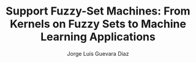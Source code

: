 ---
paperId: 1
author: Jorge Luis Guevara Diaz
publicationauthor: Guevara Diaz, J. L.
title: "Support Fuzzy-Set Machines: From Kernels on Fuzzy Sets to Machine Learning Applications"
pdf: --
poster: --
alt: --
type: Oral & Poster
topic: Machine Learning Methods
link: --
conference: neurips
year: 2018
tags: neurips-2018
location: --
---